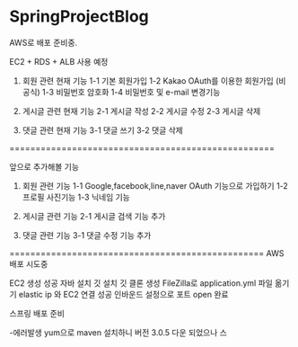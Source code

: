 # SpringProjectBlog

AWS로 배포 준비중.

EC2 + RDS + ALB 사용 예정

1. 회원 관련 현재 기능 
    1-1 기본 회원가입
    1-2 Kakao OAuth를 이용한 회원가입 (비공식)
    1-3 비밀번호 암호화
    1-4 비밀번호 및 e-mail 변경기능
    
2. 게시글 관련 현재 기능
    2-1 게시글 작성
    2-2 게시글 수정
    2-3 게시글 삭제

3. 댓글 관련 현재 기능
    3-1 댓글 쓰기
    3-2 댓글 삭제
  
===================================================  
  
앞으로 추가해볼 기능
  
  1. 회원 관련 기능
      1-1 Google,facebook,line,naver OAuth 기능으로 가입하기
      1-2 프로필 사진기능
      1-3 닉네임 기능
      
  2. 게시글 관련 기능
      2-1 게시글 검색 기능 추가
  
  3. 댓글 관련 기능
      3-1 댓글 수정 기능 추가
      
      
=================================================
AWS 배포 시도중

EC2 생성 성공
    자바 설치
    깃 설치
    깃 클론 생성
    FileZilla로 application.yml 파일 옮기기
elastic ip 와 EC2 연결 성공
인바운드 설정으로 포트 open 완료

스프링 배포 준비

-에러발생
yum으로 maven 설치하니 버전 3.0.5 다운 되었으나 스
